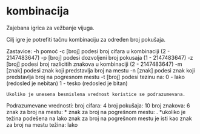﻿# kombinacija
Zajebana igrica za vežbanje vijuga.

Cilj igre je potrefiti tačnu kombinaciju za određen broj pokušaja.

Zastavice:
    -h pomoć
    -c [broj] podesi broj cifara u kombinaciji (2 - 2147483647)
    -p [broj] podesi dozvoljeni broj pokusaja (1 - 2147483647)
    -z [broj] podesi broj razlicitih znakova u kombinaciji (2 - 2147483647)
    -m [znak] podesi znak koji predstavlja broj na mestu
    -n [znak] podesi znak koji predstavlja broj na pogresnom mestu
    -t [broj] podesi tezinu na:
        0 - lako (redosled je nebitan)
        1 - tesko (redosled je bitan)

    Ukoliko je unesena besmislena vrednost koristice se podrazumevana.

Podrazumevane vrednosti:
    broj cifara: 4
    broj pokušaja: 10
    broj znakova: 6
    znak za broj na mestu: *
    znak za broj na pogrešnom mestu: .
        *ukoliko je težina podešena na lako znak za broj na pogrešnom mestu je isti kao znak za broj na mestu
    težina: lako
